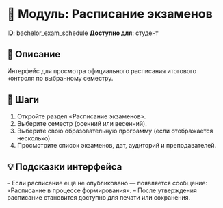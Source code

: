 # 📘 Модуль: Расписание экзаменов
**ID**: bachelor_exam_schedule
**Доступно для**: студент

## 📝 Описание
Интерфейс для просмотра официального расписания итогового контроля по выбранному семестру.

## 🩜 Шаги
1. Откройте раздел «Расписание экзаменов».
2. Выберите семестр (осенний или весенний).
3. Выберите свою образовательную программу (если отображается несколько).
4. Просмотрите список экзаменов, дат, аудиторий и преподавателей.

## 💡 Подсказки интерфейса
– Если расписание ещё не опубликовано — появляется сообщение: «Расписание в процессе формирования».
– После утверждения расписание становится доступно для печати или сохранения.
